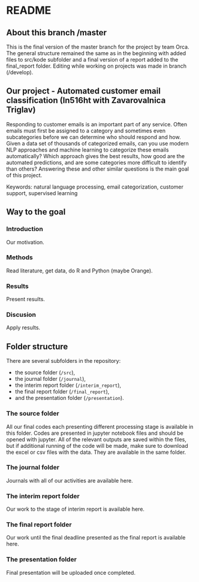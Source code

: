 # README #

## About this branch /master ##

This is the final version of the master branch for the project by team Orca. The general structure remained the same as in the beginning with added files to src/kode subfolder and a final version of a report added to the final_report folder. Editing while working on projects was made in branch (/develop).


## Our project - Automated customer email classification (In516ht with Zavarovalnica Triglav) ##

Responding to customer emails is an important part of any service. Often emails must first be assigned to a category and sometimes even subcategories before we can determine who should respond and how. Given a data set of thousands of categorized emails, can you use modern NLP approaches and machine learning to categorize these emails automatically? Which approach gives the best results, how good are the automated predictions, and are some categories more difficult to identify than others? Answering these and other similar questions is the main goal of this project.

Keywords: natural language processing, email categorization, customer support, supervised learning

## Way to the goal ##

### Introduction ###

Our motivation.

### Methods ###

Read literature, get data, do R and Python (maybe Orange).

### Results ###

Present results.

### Discusion ###

Apply results.

## Folder structure ##

There are several subfolders in the repository:

* the source folder (`/src`),
* the journal folder (`/journal`),
* the interim report folder (`/interim_report`),
* the final report folder (`/final_report`),
* and the presentation folder (`/presentation`).

### The source folder ###

All our final codes each presenting different processing stage is available in this folder. Codes are presented in jupyter notebook files and should be opened with jupyter. All of the relevant outputs are saved within the files, but if additional running of the code will be made, make sure to download the excel or csv files with the data. They are available in the same folder. 

### The journal folder ###

Journals with all of our activities are available here.

### The interim report folder ###

Our work to the stage of interim report is available here.

### The final report folder ###

Our work until the final deadline presented as the final report is available here.

### The presentation folder ###

Final presentation will be uploaded once completed.
